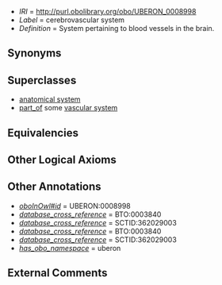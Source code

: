  * *IRI* = http://purl.obolibrary.org/obo/UBERON_0008998
 * *Label* = cerebrovascular system
 * *Definition* = System pertaining to blood vessels in the brain.

## Synonyms


## Superclasses

 * [anatomical system](../../UBERON/67/UBERON_0000467.md)
 * [part_of](../../BFO/50/BFO_0000050.md) some [vascular system](../../UBERON/98/UBERON_0007798.md)

## Equivalencies


## Other Logical Axioms


## Other Annotations

 * *[oboInOwl#id](../../id/oboInOwl#id.md)* = UBERON:0008998
 * *[database_cross_reference](../../ef/oboInOwl#hasDbXref.md)* = BTO:0003840
 * *[database_cross_reference](../../ef/oboInOwl#hasDbXref.md)* = SCTID:362029003
 * *[database_cross_reference](../../ef/oboInOwl#hasDbXref.md)* = BTO:0003840
 * *[database_cross_reference](../../ef/oboInOwl#hasDbXref.md)* = SCTID:362029003
 * *[has_obo_namespace](../../ce/oboInOwl#hasOBONamespace.md)* = uberon

## External Comments

